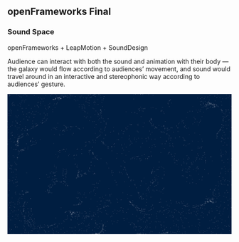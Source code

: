 ## openFrameworks Final
### Sound Space

openFrameworks + LeapMotion + SoundDesign

Audience can interact with both the sound and animation with their body — the galaxy would flow according to audiences’ movement, and sound would travel around in an interactive and stereophonic way according to audiences’ gesture.

![image](cover.png)
